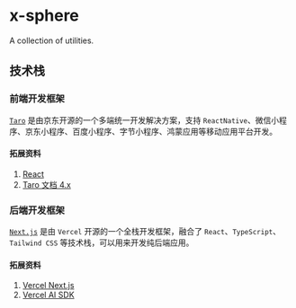 # x-sphere

A collection of utilities.

## 技术栈

### 前端开发框架

[`Taro`](https://taro.zone/) 是由京东开源的一个多端统一开发解决方案，支持 `ReactNative`、微信小程序、京东小程序、百度小程序、字节小程序、鸿蒙应用等移动应用平台开发。

#### 拓展资料

1. [React](https://react.dev/)
2. [Taro 文档 4.x](https://taro-docs.jd.com/docs/next/ "https://taro-docs.jd.com/docs/4.x/")

### 后端开发框架

[`Next.js`](https://nextjs.org/) 是由 `Vercel` 开源的一个全栈开发框架，融合了 `React`、`TypeScript`、`Tailwind CSS` 等技术栈，可以用来开发纯后端应用。

#### 拓展资料

1. [Vercel Next.js](https://nextjs.org/)
2. [Vercel AI SDK](https://github.com/vercel/ai)
